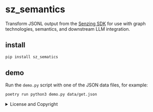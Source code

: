 # sz_semantics

Transform JSONL output from the [Senzing SDK](https://senzing.com/docs/python/)
for use with graph technologies, semantics, and downstream LLM integration.


## install

```bash
pip install sz_sematics
```


## demo

Run the `demo.py` script with one of the JSON data files, for example:

```bash
poetry run python3 demo.py data/get.json
```


<details>
  <summary>License and Copyright</summary>

Source code for `sz_semantics` plus any logo, documentation, and
examples have an [MIT license](https://spdx.org/licenses/MIT.html)
which is succinct and simplifies use in commercial applications.

All materials herein are Copyright © 2025 Senzing, Inc.
</details>
